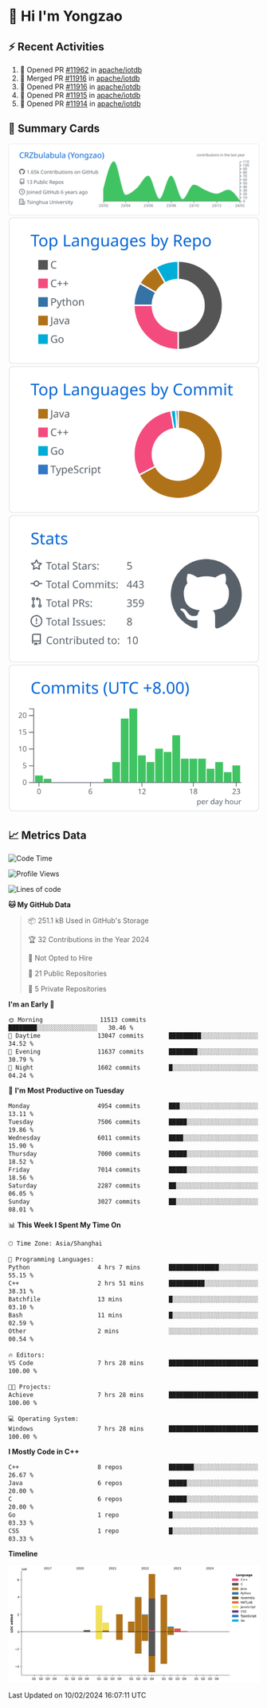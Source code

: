 # 👋 Hi I'm Yongzao

## ⚡ Recent Activities
<!--START_SECTION:activity-->
1. 💪 Opened PR [#11962](https://github.com/apache/iotdb/pull/11962) in [apache/iotdb](https://github.com/apache/iotdb)
2. 🎉 Merged PR [#11916](https://github.com/apache/iotdb/pull/11916) in [apache/iotdb](https://github.com/apache/iotdb)
3. 💪 Opened PR [#11916](https://github.com/apache/iotdb/pull/11916) in [apache/iotdb](https://github.com/apache/iotdb)
4. 💪 Opened PR [#11915](https://github.com/apache/iotdb/pull/11915) in [apache/iotdb](https://github.com/apache/iotdb)
5. 💪 Opened PR [#11914](https://github.com/apache/iotdb/pull/11914) in [apache/iotdb](https://github.com/apache/iotdb)
<!--END_SECTION:activity-->

## 🎑 Summary Cards

[![](https://raw.githubusercontent.com/CRZbulabula/CRZbulabula/main/profile-summary-card-output/github/0-profile-details.svg)](https://github.com/vn7n24fzkq/github-profile-summary-cards)
[![](https://raw.githubusercontent.com/CRZbulabula/CRZbulabula/main/profile-summary-card-output/github/1-repos-per-language.svg)](https://github.com/vn7n24fzkq/github-profile-summary-cards) [![](https://raw.githubusercontent.com/CRZbulabula/CRZbulabula/main/profile-summary-card-output/github/2-most-commit-language.svg)](https://github.com/vn7n24fzkq/github-profile-summary-cards)
[![](https://raw.githubusercontent.com/CRZbulabula/CRZbulabula/main/profile-summary-card-output/github/3-stats.svg)](https://github.com/vn7n24fzkq/github-profile-summary-cards) [![](https://raw.githubusercontent.com/CRZbulabula/CRZbulabula/main/profile-summary-card-output/github/4-productive-time.svg)](https://github.com/vn7n24fzkq/github-profile-summary-cards)

## 📈 Metrics Data

<!--START_SECTION:waka-->
![Code Time](http://img.shields.io/badge/Code%20Time-563%20hrs%2042%20mins-blue)

![Profile Views](http://img.shields.io/badge/Profile%20Views-6-blue)

![Lines of code](https://img.shields.io/badge/From%20Hello%20World%20I%27ve%20Written-25.3%20million%20lines%20of%20code-blue)

**🐱 My GitHub Data** 

> 📦 251.1 kB Used in GitHub's Storage 
 > 
> 🏆 32 Contributions in the Year 2024
 > 
> 🚫 Not Opted to Hire
 > 
> 📜 21 Public Repositories 
 > 
> 🔑 5 Private Repositories 
 > 
**I'm an Early 🐤** 

```text
🌞 Morning                11513 commits       ████████░░░░░░░░░░░░░░░░░   30.46 % 
🌆 Daytime                13047 commits       █████████░░░░░░░░░░░░░░░░   34.52 % 
🌃 Evening                11637 commits       ████████░░░░░░░░░░░░░░░░░   30.79 % 
🌙 Night                  1602 commits        █░░░░░░░░░░░░░░░░░░░░░░░░   04.24 % 
```
📅 **I'm Most Productive on Tuesday** 

```text
Monday                   4954 commits        ███░░░░░░░░░░░░░░░░░░░░░░   13.11 % 
Tuesday                  7506 commits        █████░░░░░░░░░░░░░░░░░░░░   19.86 % 
Wednesday                6011 commits        ████░░░░░░░░░░░░░░░░░░░░░   15.90 % 
Thursday                 7000 commits        █████░░░░░░░░░░░░░░░░░░░░   18.52 % 
Friday                   7014 commits        █████░░░░░░░░░░░░░░░░░░░░   18.56 % 
Saturday                 2287 commits        ██░░░░░░░░░░░░░░░░░░░░░░░   06.05 % 
Sunday                   3027 commits        ██░░░░░░░░░░░░░░░░░░░░░░░   08.01 % 
```


📊 **This Week I Spent My Time On** 

```text
🕑︎ Time Zone: Asia/Shanghai

💬 Programming Languages: 
Python                   4 hrs 7 mins        ██████████████░░░░░░░░░░░   55.15 % 
C++                      2 hrs 51 mins       ██████████░░░░░░░░░░░░░░░   38.31 % 
Batchfile                13 mins             █░░░░░░░░░░░░░░░░░░░░░░░░   03.10 % 
Bash                     11 mins             █░░░░░░░░░░░░░░░░░░░░░░░░   02.59 % 
Other                    2 mins              ░░░░░░░░░░░░░░░░░░░░░░░░░   00.54 % 

🔥 Editors: 
VS Code                  7 hrs 28 mins       █████████████████████████   100.00 % 

🐱‍💻 Projects: 
Achieve                  7 hrs 28 mins       █████████████████████████   100.00 % 

💻 Operating System: 
Windows                  7 hrs 28 mins       █████████████████████████   100.00 % 
```

**I Mostly Code in C++** 

```text
C++                      8 repos             ███████░░░░░░░░░░░░░░░░░░   26.67 % 
Java                     6 repos             █████░░░░░░░░░░░░░░░░░░░░   20.00 % 
C                        6 repos             █████░░░░░░░░░░░░░░░░░░░░   20.00 % 
Go                       1 repo              █░░░░░░░░░░░░░░░░░░░░░░░░   03.33 % 
CSS                      1 repo              █░░░░░░░░░░░░░░░░░░░░░░░░   03.33 % 
```



**Timeline**

![Lines of Code chart](https://raw.githubusercontent.com/CRZbulabula/CRZbulabula/main/assets/bar_graph.png)


 Last Updated on 10/02/2024 16:07:11 UTC
<!--END_SECTION:waka-->

